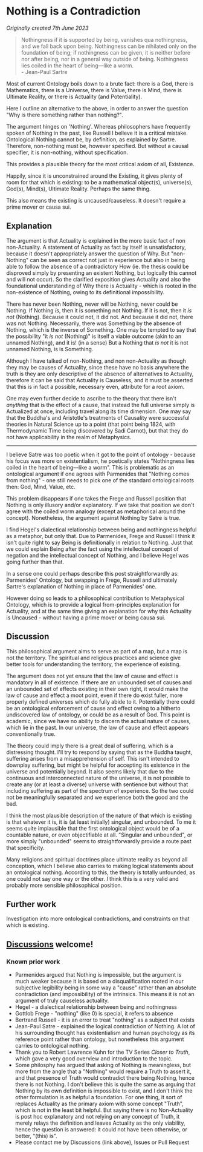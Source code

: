 # Nothing is a Contradiction

*Originally created 7th June 2023*

> Nothingness if it is supported by being, vanishes qua nothingness, and we fall back upon
being. Nothingness can be nihilated only on the foundation of being; if nothingness can be
given, it is neither before nor after being, nor in a general way outside of being. Nothingness
lies coiled in the heart of being—like a worm.
<br>- Jean-Paul Sartre

Most of current Ontology boils down to a brute fact: there is a God, there is Mathematics, there is a Universe, there is Value, there is Mind, there is Ultimate Reality, or there is Actuality (and Potentiality).

Here I outline an alternative to the above, in order to answer the question "Why is there something rather than nothing?".

The argument hinges on 'Nothing'. Whereas philosophers have frequently spoken of Nothing in the past, like Russell I believe it is a critical mistake. Ontological Nothing cannot be, by definition, as explained by Sartre. Therefore, non-nothing must be, however specified. But without a causal specifier, it is non-nothing, without specification.

This provides a plausible theory for the most critical axiom of all, Existence.

Happily, since it is unconstrained around the Existing, it gives plenty of room for that which is existing: to be a mathematical object(s), universe(s), God(s), Mind(s), Ultimate Reality. Perhaps the same thing.

This also means the existing is uncaused/causeless. It doesn't require a prime mover or causa sui.

## Explanation

The argument is that Actuality is explained in the more basic fact of non non-Actuality. A statement of Actuality as fact by itself is unsatisfactory, because it doesn't appropriately answer the question of Why. But "non-Nothing" can be seen as correct not just in experience but also in being able to follow the absence of a contradictory How (ie. the thesis could be disproved simply by presenting an existent Nothing, but logically this cannot and will not occur). So the clarified exposition gives Actuality and also the foundational understanding of Why there is Actuality - which is rooted in the non-existence of Nothing, owing to its definitional impossibility.

There has never been Nothing, never will be Nothing, never could be Nothing. If Nothing *is*, then it is something not Nothing. If it is not, then it *is not* (Nothing). Because it could not, it did not. And because it did not, there was not Nothing. Necessarily, there was Something by the absence of Nothing, which is the inverse of Something. One may be tempted to say that the possibility "it *is not* (Nothing)" is itself a viable outcome (akin to an unnamed Nothing), and it is! (in a sense) But a Nothing that *is not* it is not unnamed Nothing, is is Something.

Although I have talked of non-Nothing, and non non-Actuality as though they may be causes of Actuality, since these have no basis anywhere the truth is they are only descriptive of the absence of alternatives to Actuality, therefore it can be said that Actuality is Causeless, and it must be asserted that this is in fact a possible, necessary even, attribute for a root axiom.

One may even further decide to ascribe to the theory that there isn't *anything* that is the effect of a cause, that instead the full universe simply is Actualized at once, including travel along its time dimension. One may say that the Buddha's and Aristotle's treatments of Causality were successful theories in Natural Science up to a point (that point being 1824, with Thermodynamic Time being discovered by Sadi Carnot), but that they do not have applicability in the realm of Metaphysics.

---

I believe Satre was too poetic when it got to the point of ontology - because his focus was more on existentialism, he poetically states "Nothingness
lies coiled in the heart of being—like a worm". This is problematic as an ontological argument if one agrees with Parmenides that "Nothing comes from nothing" - one still needs to pick one of the standard ontological roots then: God, Mind, Value, etc.

This problem disappears if one takes the Frege and Russell position that Nothing is only illusory and/or explanatory. If we take that position we don't agree with the coiled worm analogy (except as metaphorical around the concept). Nonetheless, the argument against Nothing by Satre is true.

I find Hegel's dialectical relationship between being and nothingness helpful as a metaphor, but only that. Due to Parmenides, Frege and Russell I think it isn't quite right to say Being is definitionally in relation to Nothing. Just that we could explain Being after the fact using the intellectual concept of negation and the intellectual concept of Nothing, and I believe Hegel was going further than that.

In a sense one could perhaps describe this post straightforwardly as: Parmenides' Ontology, but swapping in Frege, Russell and ultimately Sartre's explanation of Nothing in place of Parmenides' one.

However doing so leads to a philosophical contribution to Metaphysical Ontology, which is to provide a logical from-principles explanation for Actuality, and at the same time giving an explanation for why this Actuality is Uncaused - without having a prime mover or being causa sui.

## Discussion

This philosophical argument aims to serve as part of a map, but a map is not the territory. The spiritual and religious practices and science give better tools for understanding the territory, the experience of existing.

The argument does not yet ensure that the law of cause and effect is mandatory in all of existence. If there are an unbounded set of causes and an unbounded set of effects existing in their own right, it would make the law of cause and effect a moot point, even if there do exist fuller, more properly defined universes which do fully abide to it. Potentially there could be an ontological enforcement of cause and effect owing to a hitherto undiscovered law of ontology, or could be as a result of God. This point is academic, since we have no ability to discern the actual nature of causes, which lie in the past. In our universe, the law of cause and effect appears conventionally true.

The theory could imply there is a great deal of suffering, which is a distressing thought. I'll try to respond by saying that as the Buddha taught, suffering arises from a misapprehension of self. This isn't intended to downplay suffering, but might be helpful for accepting its existence in the universe and potentially beyond. It also seems likely that due to the continuous and interconnected nature of the universe, it is not possible to create any (or at least a diverse) universe with sentience but without that including suffering as part of the spectrum of experience. So the two could not be meaningfully separated and we experience both the good and the bad.

I think the most plausible description of the nature of that which is existing is that whatever it is, it is (at least initially) singular, and unbounded. To me it seems quite implausible that the first ontological object would be of a countable nature, or even objectifiable at all. "Singular and unbounded", or more simply "unbounded" seems to straightforwardly provide a route past that specificity.

Many religions and spiritual doctrines place ultimate reality as beyond all conception, which I believe also carries to making logical statements about an ontological nothing. According to this, the theory is totally unfounded, as one could not say one way or the other. I think this is a very valid and probably more sensible philosophical position.

## Further work

Investigation into more ontological contradictions, and constraints on that which is existing.

## [Discussions](https://github.com/aliclark/the_wooden_sword/discussions) welcome!

### Known prior work
- Parmenides argued that Nothing is impossible, but the argument is much weaker because it is based on a disqualification rooted in our subjective legibility being in some way a "cause" rather than an absolute contradiction (and impossibility) of the intrinsics. This means it is not an argument of truly causeless actuality.
- Hegel - a dialectical relationship between being and nothingness
- Gottlob Frege - "nothing" (like 0) is special, it refers to absence
- Bertrand Russell - it is an error to treat "nothing" as a subject that exists
- Jean-Paul Satre - explained the logical contradiction of Nothing. A lot of his surrounding thought has existentialism and human psychology as its reference point rather than ontology, but nonetheless this argument carries to ontological nothing.
- Thank you to Robert Lawrence Kuhn for the TV Series *Closer to Truth*, which gave a very good overview and introduction to the topic.
- Some philosphy has argued that asking of Nothing is meaningless, but more from the angle that a "Nothing" would require a Truth to assert it, and that presence of Truth would contradict there being Nothing, hence there is not Nothing. I don't believe this is quite the same as arguing that Nothing by its own definition is impossible to exist, and I don't think the other formulation is as helpful a foundation. For one thing, it sort of replaces Actuality as the primary axiom with some concept "Truth", which is not in the least bit helpful. But saying there is no Non-Actuality is post hoc explanatory and not relying on any concept of Truth, it merely relays the definition and leaves Actuality as the only viability, hence the question is answered: it could not have been otherwise, or better, "(this) is".
- Please contact me by Discussions (link above), Issues or Pull Request
